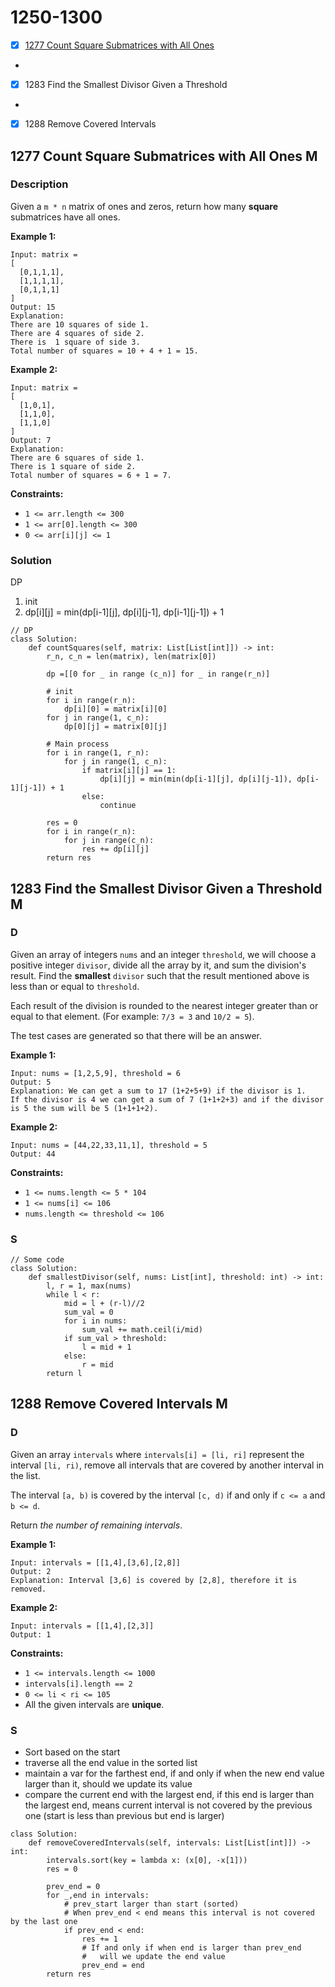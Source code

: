 # 1250-1300

* [x] [1277 Count Square Submatrices with All Ones](1250-1300.md#1277-count-square-submatrices-with-all-ones)
*
* [x] 1283 Find the Smallest Divisor Given a Threshold
*
* [x] 1288 Remove Covered Intervals



## 1277 Count Square Submatrices with All Ones M

### Description

Given a `m * n` matrix of ones and zeros, return how many **square** submatrices have all ones.

**Example 1:**

```
Input: matrix =
[
  [0,1,1,1],
  [1,1,1,1],
  [0,1,1,1]
]
Output: 15
Explanation: 
There are 10 squares of side 1.
There are 4 squares of side 2.
There is  1 square of side 3.
Total number of squares = 10 + 4 + 1 = 15.
```

**Example 2:**

```
Input: matrix = 
[
  [1,0,1],
  [1,1,0],
  [1,1,0]
]
Output: 7
Explanation: 
There are 6 squares of side 1.  
There is 1 square of side 2. 
Total number of squares = 6 + 1 = 7.
```

**Constraints:**

* `1 <= arr.length <= 300`
* `1 <= arr[0].length <= 300`
* `0 <= arr[i][j] <= 1`

### Solution

DP

1. init
2. dp\[i]\[j] = min(dp\[i-1]\[j], dp\[i]\[j-1], dp\[i-1]\[j-1]) + 1

```
// DP
class Solution:
    def countSquares(self, matrix: List[List[int]]) -> int:
        r_n, c_n = len(matrix), len(matrix[0])
        
        dp =[[0 for _ in range (c_n)] for _ in range(r_n)]
        
        # init
        for i in range(r_n):
            dp[i][0] = matrix[i][0]
        for j in range(1, c_n):
            dp[0][j] = matrix[0][j]
            
        # Main process
        for i in range(1, r_n):
            for j in range(1, c_n):
                if matrix[i][j] == 1:
                    dp[i][j] = min(min(dp[i-1][j], dp[i][j-1]), dp[i-1][j-1]) + 1
                else:
                    continue

        res = 0
        for i in range(r_n):
            for j in range(c_n):
                res += dp[i][j]
        return res
```

## 1283 Find the Smallest Divisor Given a Threshold M

### D



Given an array of integers `nums` and an integer `threshold`, we will choose a positive integer `divisor`, divide all the array by it, and sum the division's result. Find the **smallest** `divisor` such that the result mentioned above is less than or equal to `threshold`.

Each result of the division is rounded to the nearest integer greater than or equal to that element. (For example: `7/3 = 3` and `10/2 = 5`).

The test cases are generated so that there will be an answer.

&#x20;

**Example 1:**

```
Input: nums = [1,2,5,9], threshold = 6
Output: 5
Explanation: We can get a sum to 17 (1+2+5+9) if the divisor is 1. 
If the divisor is 4 we can get a sum of 7 (1+1+2+3) and if the divisor is 5 the sum will be 5 (1+1+1+2). 
```

**Example 2:**

```
Input: nums = [44,22,33,11,1], threshold = 5
Output: 44
```

&#x20;

**Constraints:**

* `1 <= nums.length <= 5 * 104`
* `1 <= nums[i] <= 106`
* `nums.length <= threshold <= 106`

### S

```
// Some code
class Solution:
    def smallestDivisor(self, nums: List[int], threshold: int) -> int:
        l, r = 1, max(nums)
        while l < r:
            mid = l + (r-l)//2
            sum_val = 0
            for i in nums:
                sum_val += math.ceil(i/mid)
            if sum_val > threshold:
                l = mid + 1
            else:
                r = mid 
        return l
```

## 1288 Remove Covered Intervals M

### D



Given an array `intervals` where `intervals[i] = [li, ri]` represent the interval `[li, ri)`, remove all intervals that are covered by another interval in the list.

The interval `[a, b)` is covered by the interval `[c, d)` if and only if `c <= a` and `b <= d`.

Return _the number of remaining intervals_.

&#x20;

**Example 1:**

```
Input: intervals = [[1,4],[3,6],[2,8]]
Output: 2
Explanation: Interval [3,6] is covered by [2,8], therefore it is removed.
```

**Example 2:**

```
Input: intervals = [[1,4],[2,3]]
Output: 1
```

&#x20;

**Constraints:**

* `1 <= intervals.length <= 1000`
* `intervals[i].length == 2`
* `0 <= li < ri <= 105`
* All the given intervals are **unique**.

### S

* Sort based on the start&#x20;
* traverse all the end value in the sorted list&#x20;
* maintain a var for the farthest end, if and only if when the new end value larger than it, should we update its value
* compare the current end with the largest end, if this end is larger than the largest end, means current interval is not covered by the previous one (start is less than previous but end is larger)

```
class Solution:
    def removeCoveredIntervals(self, intervals: List[List[int]]) -> int:
        intervals.sort(key = lambda x: (x[0], -x[1]))
        res = 0
        
        prev_end = 0
        for _,end in intervals:
            # prev_start larger than start (sorted)
            # When prev_end < end means this interval is not covered by the last one 
            if prev_end < end:
                res += 1
                # If and only if when end is larger than prev_end
                #   will we update the end value 
                prev_end = end
        return res
```

